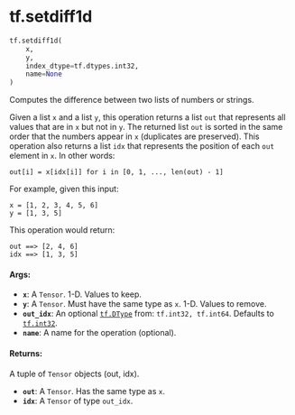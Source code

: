 <div itemscope itemtype="http://developers.google.com/ReferenceObject">
<meta itemprop="name" content="tf.setdiff1d" />
<meta itemprop="path" content="Stable" />
</div>

# tf.setdiff1d

``` python
tf.setdiff1d(
    x,
    y,
    index_dtype=tf.dtypes.int32,
    name=None
)
```

Computes the difference between two lists of numbers or strings.

Given a list `x` and a list `y`, this operation returns a list `out` that
represents all values that are in `x` but not in `y`. The returned list `out`
is sorted in the same order that the numbers appear in `x` (duplicates are
preserved). This operation also returns a list `idx` that represents the
position of each `out` element in `x`. In other words:

`out[i] = x[idx[i]] for i in [0, 1, ..., len(out) - 1]`

For example, given this input:

```
x = [1, 2, 3, 4, 5, 6]
y = [1, 3, 5]
```

This operation would return:

```
out ==> [2, 4, 6]
idx ==> [1, 3, 5]
```

#### Args:

* <b>`x`</b>: A `Tensor`. 1-D. Values to keep.
* <b>`y`</b>: A `Tensor`. Must have the same type as `x`. 1-D. Values to remove.
* <b>`out_idx`</b>: An optional <a href="../tf/dtypes/DType.md"><code>tf.DType</code></a> from: `tf.int32, tf.int64`. Defaults to <a href="../tf/dtypes.md#int32"><code>tf.int32</code></a>.
* <b>`name`</b>: A name for the operation (optional).


#### Returns:

A tuple of `Tensor` objects (out, idx).

* <b>`out`</b>: A `Tensor`. Has the same type as `x`.
* <b>`idx`</b>: A `Tensor` of type `out_idx`.